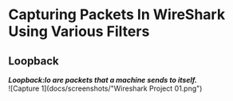 # Capturing Packets In WireShark Using Various Filters

## Loopback<br>
***Loopback:lo are packets that a machine sends to itself.***<br>
![Capture 1](docs/screenshots/"Wireshark Project 01.png")

